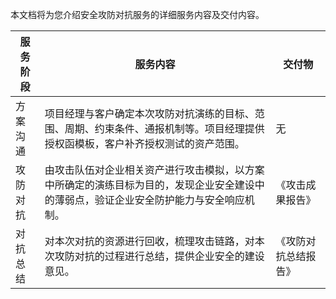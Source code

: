 本文档将为您介绍安全攻防对抗服务的详细服务内容及交付内容。

| 服务阶段 | 服务内容                                                     | 交付物                   |
| -------- | ------------------------------------------------------------ | ------------------------ |
| 方案沟通 | 项目经理与客户确定本次攻防对抗演练的目标、范围、周期、约束条件、通报机制等。项目经理提供授权函模板，客户补齐授权测试的资产范围。 | 无|
| 攻防对抗 | 由攻击队伍对企业相关资产进行攻击模拟，以方案中所确定的演练目标为目的，发现企业安全建设中的薄弱点，验证企业安全防护能力与安全响应机制。 | 《攻击成果报告》         |
| 对抗总结 | 对本次对抗的资源进行回收，梳理攻击链路，对本次攻防对抗的过程进行总结，提供企业安全的建设意见。 | 《攻防对抗总结报告》     |

